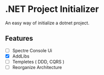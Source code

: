 
<h1>.NET Project Initializer</h1>

An easy way of initialize a dotnet project.

## Features

- [ ] Spectre Console Ui
- [X] AddLibs
- [ ] Templetes ( DDD, CQRS  )
- [ ] Reorganize Architecture
